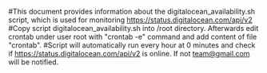 #This document provides information about the digitalocean_availability.sh script, which is used for monitoring https://status.digitalocean.com/api/v2 
#Copy script digitalocean_availability.sh into /root directory. Afterwards edit crontab under user root with "crontab -e" command and add content of file "crontab".
#Script will automatically run every hour at 0 minutes and check if https://status.digitalocean.com/api/v2 is online. If not team@gmail.com will be notified.
